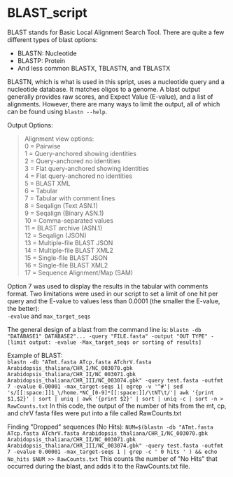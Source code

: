 # BLAST_script
BLAST stands for Basic Local Alignment Search Tool. There are quite a few different types of blast options: 
- BLASTN: Nucleotide
- BLASTP: Protein 
- And less common BLASTX, TBLASTN, and TBLASTX

BLASTN, which is what is used in this spript, uses a nucleotide query and a nucleotide database. It matches oligos to a genome.
A blast output generally provides raw scores, and Expect Value (E-value), and a list of alignments. However, there are many ways to limit the output, all of which can be found using `blastn --help`. 

Output Options: 
> Alignment view options:  
> 0 = Pairwise  
> 1 = Query-anchored showing identities  
> 2 = Query-anchored no identities  
> 3 = Flat query-anchored showing identities  
> 4 = Flat query-anchored no identities  
> 5 = BLAST XML  
> 6 = Tabular  
> 7 = Tabular with comment lines  
> 8 = Seqalign (Text ASN.1)  
> 9 = Seqalign (Binary ASN.1)    
> 10 = Comma-separated values  
> 11 = BLAST archive (ASN.1)  
> 12 = Seqalign (JSON)  
> 13 = Multiple-file BLAST JSON  
> 14 = Multiple-file BLAST XML2  
> 15 = Single-file BLAST JSON  
> 16 = Single-file BLAST XML2  
> 17 = Sequence Alignment/Map (SAM) 


Option 7 was used to display the results in the tabular with comments format. Two limitations were used in our script to set a  limit of one hit per query and the E-value to values less than 0.0001 (the smaller the E-value, the better):   
`-evalue` and `max_target_seqs` 

The general design of a blast from the command line is: 
`blastn -db "DATABASE1" DATABASE2"... -query "FILE.fasta" -output "OUT TYPE" -[limit output: -evalue -Max_target_seqs or sorting of results]`

Example of BLAST:   
`blastn -db "ATmt.fasta ATcp.fasta ATchrV.fasta Arabidopsis_thaliana/CHR_I/NC_003070.gbk Arabidopsis_thaliana/CHR_II/NC_003071.gbk Arabidopsis_thaliana/CHR_III/NC_003074.gbk" -query test.fasta -outfmt 7 -evalue 0.00001 -max_target-seqs 1| egrep -v '^#'| sed 's/[[:space:]]1_\/home.*NC_[0-9]*[[:space:]]/\tNT\t/'| awk '{print $1,$2}' | sort | uniq | awk '{print $2}' | sort | uniq -c | sort -n > RawCounts.txt`
In this code, the output of the number of hits from the mt, cp, and chrV fasta files were put into a file called RawCounts.txt

Finding "Dropped" sequences (No Hits):
`NUM=$(blastn -db "ATmt.fasta ATcp.fasta ATchrV.fasta Arabidopsis_thaliana/CHR_I/NC_003070.gbk Arabidopsis_thaliana/CHR_II/NC_003071.gbk Arabidopsis_thaliana/CHR_III/NC_003074.gbk" -query test.fasta -outfmt 7 -evalue 0.00001 -max_target-seqs 1 | grep -c ' 0 hits ' ) && echo No_hits $NUM >> RawCounts.txt`
This counts the number of "No Hits" that occurred during the blast, and adds it to the RawCounts.txt file.


